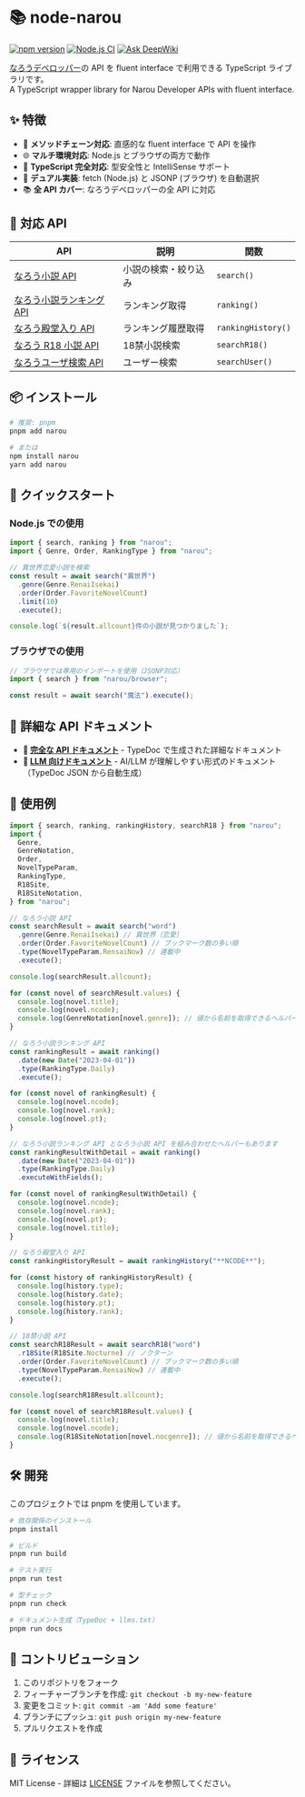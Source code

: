 # 📚 node-narou

[![npm version](https://badge.fury.io/js/narou.svg)](https://badge.fury.io/js/narou)
[![Node.js CI](https://github.com/deflis/node-narou/actions/workflows/nodejs-test.yml/badge.svg)](https://github.com/deflis/node-narou/actions/workflows/nodejs-test.yml)
[![Ask DeepWiki](https://deepwiki.com/badge.svg)](https://deepwiki.com/deflis/node-narou)

[なろうデベロッパー](https://dev.syosetu.com/)の API を fluent interface で利用できる TypeScript ライブラリです。  
A TypeScript wrapper library for Narou Developer APIs with fluent interface.

## ✨ 特徴

- 🔗 **メソッドチェーン対応**: 直感的な fluent interface で API を操作
- 🌐 **マルチ環境対応**: Node.js とブラウザの両方で動作
- 📝 **TypeScript 完全対応**: 型安全性と IntelliSense サポート
- 🔀 **デュアル実装**: fetch (Node.js) と JSONP (ブラウザ) を自動選択
- 📚 **全 API カバー**: なろうデベロッパーの全 API に対応

## 🚀 対応 API

| API | 説明 | 関数 |
|-----|------|------|
| [なろう小説 API](https://dev.syosetu.com/man/api/) | 小説の検索・絞り込み | `search()` |
| [なろう小説ランキング API](https://dev.syosetu.com/man/rankapi/) | ランキング取得 | `ranking()` |
| [なろう殿堂入り API](https://dev.syosetu.com/man/rankinapi/) | ランキング履歴取得 | `rankingHistory()` |
| [なろう R18 小説 API](https://dev.syosetu.com/xman/api/) | 18禁小説検索 | `searchR18()` |
| [なろうユーザ検索 API](https://dev.syosetu.com/man/userapi/) | ユーザー検索 | `searchUser()` |

## 📦 インストール

```bash
# 推奨: pnpm
pnpm add narou

# または
npm install narou
yarn add narou
```

## 🚀 クイックスタート

### Node.js での使用

```typescript
import { search, ranking } from "narou";
import { Genre, Order, RankingType } from "narou";

// 異世界恋愛小説を検索
const result = await search("異世界")
  .genre(Genre.RenaiIsekai)
  .order(Order.FavoriteNovelCount)
  .limit(10)
  .execute();

console.log(`${result.allcount}件の小説が見つかりました`);
```

### ブラウザでの使用

```typescript
// ブラウザでは専用のインポートを使用（JSONP対応）
import { search } from "narou/browser";

const result = await search("魔法").execute();
```

## 📖 詳細な API ドキュメント

- **🔗 [完全な API ドキュメント](https://deflis.github.io/node-narou/)** - TypeDoc で生成された詳細なドキュメント
- **🤖 [LLM 向けドキュメント](https://deflis.github.io/node-narou/llms.txt)** - AI/LLM が理解しやすい形式のドキュメント（TypeDoc JSON から自動生成）

## 📝 使用例

```typescript
import { search, ranking, rankingHistory, searchR18 } from "narou";
import {
  Genre,
  GenreNotation,
  Order,
  NovelTypeParam,
  RankingType,
  R18Site,
  R18SiteNotation,
} from "narou";

// なろう小説 API
const searchResult = await search("word")
  .genre(Genre.RenaiIsekai) // 異世界〔恋愛〕
  .order(Order.FavoriteNovelCount) // ブックマーク数の多い順
  .type(NovelTypeParam.RensaiNow) // 連載中
  .execute();

console.log(searchResult.allcount);

for (const novel of searchResult.values) {
  console.log(novel.title);
  console.log(novel.ncode);
  console.log(GenreNotation[novel.genre]); // 値から名前を取得できるヘルパーもあります
}

// なろう小説ランキング API
const rankingResult = await ranking()
  .date(new Date("2023-04-01"))
  .type(RankingType.Daily)
  .execute();

for (const novel of rankingResult) {
  console.log(novel.ncode);
  console.log(novel.rank);
  console.log(novel.pt);
}

// なろう小説ランキング API となろう小説 API を組み合わせたヘルパーもあります
const rankingResultWithDetail = await ranking()
  .date(new Date("2023-04-01"))
  .type(RankingType.Daily)
  .executeWithFields();

for (const novel of rankingResultWithDetail) {
  console.log(novel.ncode);
  console.log(novel.rank);
  console.log(novel.pt);
  console.log(novel.title);
}

// なろう殿堂入り API
const rankingHistoryResult = await rankingHistory("**NCODE**");

for (const history of rankingHistoryResult) {
  console.log(history.type);
  console.log(history.date);
  console.log(history.pt);
  console.log(history.rank);
}

// 18禁小説 API
const searchR18Result = await searchR18("word")
  .r18Site(R18Site.Nocturne) // ノクターン
  .order(Order.FavoriteNovelCount) // ブックマーク数の多い順
  .type(NovelTypeParam.RensaiNow) // 連載中
  .execute();

console.log(searchR18Result.allcount);

for (const novel of searchR18Result.values) {
  console.log(novel.title);
  console.log(novel.ncode);
  console.log(R18SiteNotation[novel.nocgenre]); // 値から名前を取得できるヘルパーもあります
}
```

## 🛠️ 開発

このプロジェクトでは pnpm を使用しています。

```bash
# 依存関係のインストール
pnpm install

# ビルド
pnpm run build

# テスト実行
pnpm run test

# 型チェック
pnpm run check

# ドキュメント生成（TypeDoc + llms.txt）
pnpm run docs
```

## 🤝 コントリビューション

1. このリポジトリをフォーク
2. フィーチャーブランチを作成: `git checkout -b my-new-feature`
3. 変更をコミット: `git commit -am 'Add some feature'`
4. ブランチにプッシュ: `git push origin my-new-feature`
5. プルリクエストを作成

## 📄 ライセンス

MIT License - 詳細は [LICENSE](LICENSE) ファイルを参照してください。
